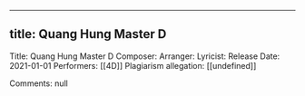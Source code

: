 
---
title: Quang Hung Master D
---
Title: Quang Hung Master D
Composer: 
Arranger: 
Lyricist: 
Release Date: 2021-01-01
Performers: [[4D]]
Plagiarism allegation:
[[undefined]]

Comments:
null
